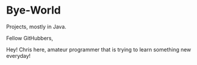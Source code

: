 # Bye-World
Projects, mostly in Java.

Fellow GitHubbers,

Hey! Chris here, amateur programmer that is trying to learn something new everyday!
